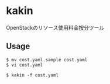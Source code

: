 # kakin
OpenStackのリソース使用料金按分ツール


## Usage

```
$ mv cost.yaml.sample cost.yaml
$ vi cost.yaml

$ kakin -f cost.yaml
```
